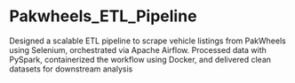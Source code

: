 # Pakwheels_ETL_Pipeline
Designed a scalable ETL pipeline to scrape vehicle listings from PakWheels using Selenium, orchestrated via Apache Airflow. Processed data with PySpark, containerized the workflow using Docker, and delivered clean datasets for downstream analysis
